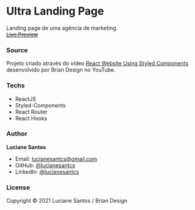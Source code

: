 <!-- ![banner](https://raw.githubusercontent.com/lucianesantcs/selfcare/master/design/selfcare_mockup.png) -->

# Ultra Landing Page

Landing page de uma agência de marketing.
<br>
<a href=""><s>Live Preview</s></a>

### Source

Projeto criado através do vídeo <a href="https://www.youtube.com/watch?v=iP_HqoCuRI0">React Website Using Styled Components</a> desenvolvido por Brian Design no YouTube.

### Techs

- ReactJS
- Styled-Components
- React Router
- React Hooks

### Author

**Luciane Santos**

- Email: lucianesantcs@gmail.com
- GitHub: [@lucianesantcs](https://github.com/lucianesantcs)
- LinkedIn: [@lucianesantcs](https://linkedin.com/in/lucianesantcs)

### License

Copyright © 2021 Luciane Santos / Brian Design
